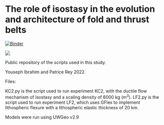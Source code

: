 # The role of isostasy in the evolution and architecture of fold and thrust belts

[![Binder](https://mybinder.org/badge_logo.svg)](https://mybinder.org/v2/gh/underworld-community/ibrahim-isostasy-ftb/master)

![](https://github.com/underworld-community/ibrahim-isostasy-ftb/blob/main/output.gif)

Public repository of the scripts used in this study.

Youseph Ibrahim and Patrice Rey 2022.


Files:

KC2.py is the script used to run experiment KC2, with the ductile flow mechanism of isostasy and a scaling density of 6000 kg (m<sup>3</sup>).
LF2.py is the script used to run experiment LF2, which uses GFlex to implement lithospheric flexure with a lithospheric elastic thickness of 20 km.

Models were run using UWGeo v2.9
